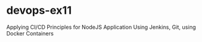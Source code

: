 # devops-ex11
Applying CI/CD Principles for NodeJS Application Using Jenkins, Git, using Docker Containers
